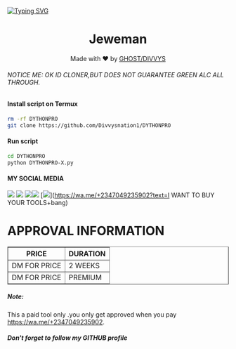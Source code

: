[![Typing SVG](https://readme-typing-svg.herokuapp.com?color=D90000&lines=WELCOME+TO+DIVVYSNATION+TOOL+PAGE)](https://git.io/typing-svg)



<h1 align="center">
  Jeweman
</h1>
</div>
<p align="center">
  Made with ❤️ by <a href="https://github.com/Ghostson">GHOST/DIVVYS</a>
</p>
<p align="center">
 

###### NOTICE ME: OK ID CLONER,BUT DOES NOT GUARANTEE GREEN ALC ALL THROUGH.


#### Install script on Termux
```bash
rm -rf DYTHONPRO
git clone https://github.com/Divvysnation1/DYTHONPRO
```
#### Run script
```bash
cd DYTHONPRO
python DYTHONPRO-X.py
```
#### MY SOCIAL MEDIA

[![](https://img.shields.io/badge/Github-black?logo=Github&logoColor=black&labelColor=white)](https://github.com/divvysnation1) [![](https://img.shields.io/badge/Twitter-blue?logo=Twitter&logoColor=White&labelColor=white)](https://mobile.twitter.com/)
[![](https://img.shields.io/badge/Facebook-blue?logo=Facebook&logoColor=blue&labelColor=white)](https://www.facebook.com/profile.php?id=100074876414429)[![](https://img.shields.io/badge/Instagram-red?logo=Instagram&logoColor=red&labelColor=white)](https://www.instagram.com/divvys_nation_xchange) [![](https://img.shields.io/badge/Whatsapp-CHAT-red?logo=Whatsapp&logoColor=Brightgreen&labelColor=white)](https://wa.me/+2347049235902?text=I WANT TO BUY YOUR TOOLS+bang)
# APPROVAL INFORMATION
<table border="1">
<tr>
<th>PRICE</th>
<th>DURATION</th>
</tr>
<tr>
<td>DM FOR PRICE</td>
<td>2 WEEKS</td>
</tr>
<tr>
<td>DM FOR PRICE</td>
<td>PREMIUM</td>
</tr>
</table>

##### Note:
This a paid tool only .you only get approved when you pay
https://wa.me/+2347049235902.


##### Don't forget to follow my GITHUB profile

